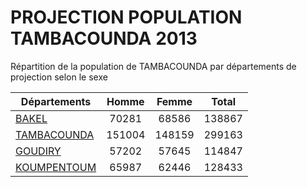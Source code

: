 # PROJECTION POPULATION TAMBACOUNDA 2013
	
Répartition de la population de TAMBACOUNDA par départements de projection selon le sexe
	
| Départements  | Homme | Femme | Total |
| --------- |:-----:|:-----:|:-----:|
| [BAKEL](BAKEL) | 70281 | 68586 | 138867 |
| [TAMBACOUNDA](TAMBACOUNDA) | 151004 | 148159 | 299163 |
| [GOUDIRY](GOUDIRY) | 57202 | 57645 | 114847 |
| [KOUMPENTOUM](KOUMPENTOUM) | 65987 | 62446 | 128433 |
